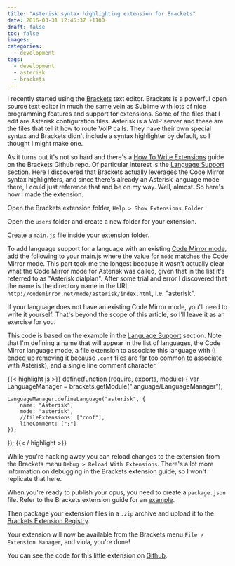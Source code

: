 ```yaml
---
title: "Asterisk syntax highlighting extension for Brackets"
date: 2016-03-31 12:46:37 +1100
draft: false
toc: false
images:
categories:
  - development
tags: 
  - development
  - asterisk
  - brackets
---
```


I recently started using the [Brackets](http://brackets.io/) text editor. Brackets is a powerful open source text editor in much the same vein as Sublime with lots of nice programming features and support for extensions. Some of the files that I edit are Asterisk configuration files. Asterisk is a VoIP server and these are the files that tell it how to route VoIP calls. They have their own special syntax and Brackets didn't include a syntax highlighter by default, so I thought I might make one.

As it turns out it's not so hard and there's a [How To Write Extensions](https://github.com/adobe/brackets/wiki/How-to-Write-Extensions) guide on the Brackets Github repo. Of particular interest is the [Language Support](https://github.com/adobe/brackets/wiki/Language-Support) section. Here I discovered that Brackets actually leverages the Code Mirror syntax highlighters, and since there's already an Asterisk language mode there, I could just reference that and be on my way. Well, almost. So here's how I made the extension.

Open the Brackets extension folder, `Help > Show Extensions Folder`

Open the `users` folder and create a new folder for your extension.

Create a `main.js` file inside your extension folder.

To add language support for a language with an existing [Code Mirror mode](http://codemirror.net/mode/), add the following to your main.js where the value for `mode` matches the Code Mirror mode. This part took me the longest because it wasn't actually clear what the Code Mirror mode for Asterisk was called, given that in the list it's referred to as "Asterisk dialplan". After some trial and error I discovered that the name is the directory name in the URL `http://codemirror.net/mode/asterisk/index.html`, i.e. "asterisk".

If your language does not have an existing Code Mirror mode, you'll need to write it yourself. That's beyond the scope of this article, so I'll leave it as an exercise for you.

This code is based on the example in the [Language Support](https://github.com/adobe/brackets/wiki/Language-Support) section. Note that I'm defining a name that will appear in the list of languages, the Code Mirror language mode, a file extension to associate this language with (I ended up removing it because `.conf` files are far too common to associate with Asterisk), and a single line comment character.

{{< highlight js >}}
define(function (require, exports, module) {
    var LanguageManager = brackets.getModule("language/LanguageManager");

    LanguageManager.defineLanguage("asterisk", {
        name: "Asterisk",
        mode: "asterisk",
        //fileExtensions: ["conf"],
        lineComment: [";"]
    });
});
{{< / highlight >}}

While you're hacking away you can reload changes to the extension from the Brackets menu `Debug > Reload With Extensions`. There's a lot more information on debugging in the Brackets extension guide, so I won't replicate that here.

When you're ready to publish your opus, you need to create a `package.json` file. Refer to the Brackets extension guide for an [example](https://github.com/adobe/brackets/wiki/Extension-package-format#packagejson-format).

Then package your extension files in a `.zip` archive and upload it to the [Brackets Extension Registry](https://brackets-registry.aboutweb.com/).

Your extension will now be available from the Brackets menu `File > Extension Manager`, and viola, you're done!

You can see the code for this little extension on [Github](https://github.com/peacefixation/AsteriskSyntaxHighlighting).

